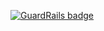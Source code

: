 
[![GuardRails badge](https://badges.production.guardrails.io/ileossa/Mon_petit_caddie.svg)](https://www.guardrails.io)
